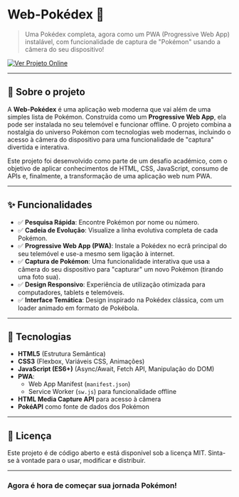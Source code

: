 # Web-Pokédex 📸

> Uma Pokédex completa, agora como um PWA (Progressive Web App) instalável, com funcionalidade de captura de "Pokémon" usando a câmera do seu dispositivo!

[![Ver Projeto Online](https://img.shields.io/badge/Ver_Projeto_Online-dc2626?style=for-the-badge&logo=github&logoColor=white)](https://molimpion.github.io/Web-Pokedex/)

---

## 🧭 Sobre o projeto

A **Web-Pokédex** é uma aplicação web moderna que vai além de uma simples lista de Pokémon. Construída como um **Progressive Web App**, ela pode ser instalada no seu telemóvel e funcionar offline. O projeto combina a nostalgia do universo Pokémon com tecnologias web modernas, incluindo o acesso à câmera do dispositivo para uma funcionalidade de "captura" divertida e interativa.

Este projeto foi desenvolvido como parte de um desafio académico, com o objetivo de aplicar conhecimentos de HTML, CSS, JavaScript, consumo de APIs e, finalmente, a transformação de uma aplicação web num PWA.

---

## ✨ Funcionalidades

- ✅ **Pesquisa Rápida**: Encontre Pokémon por nome ou número.
- ✅ **Cadeia de Evolução**: Visualize a linha evolutiva completa de cada Pokémon.
- ✅ **Progressive Web App (PWA)**: Instale a Pokédex no ecrã principal do seu telemóvel e use-a mesmo sem ligação à internet.
- ✅ **Captura de Pokémon**: Uma funcionalidade interativa que usa a câmera do seu dispositivo para "capturar" um novo Pokémon (tirando uma foto sua).
- ✅ **Design Responsivo**: Experiência de utilização otimizada para computadores, tablets e telemóveis.
- ✅ **Interface Temática**: Design inspirado na Pokédex clássica, com um loader animado em formato de Pokébola.

---

## 🚀 Tecnologias

- **HTML5** (Estrutura Semântica)
- **CSS3** (Flexbox, Variáveis CSS, Animações)
- **JavaScript (ES6+)** (Async/Await, Fetch API, Manipulação do DOM)
- **PWA**:
    - Web App Manifest (`manifest.json`)
    - Service Worker (`sw.js`) para funcionalidade offline
- **HTML Media Capture API** para acesso à câmera
- **PokéAPI** como fonte de dados dos Pokémon

---

## 📝 Licença

Este projeto é de código aberto e está disponível sob a licença MIT. Sinta-se à vontade para o usar, modificar e distribuir.

---

### Agora é hora de começar sua jornada Pokémon!
